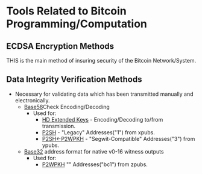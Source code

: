    # Tools Related to Bitcoin Programming/Computation
   ## ECDSA Encryption Methods
   THIS is the main method of insuring security of the Bitcoin Network/System.
   ## Data Integrity Verification Methods
   * Necessary for validating data which has been transmitted manually and electronically.
     - [Base58](https://en.bitcoin.it/Base58Check_encoding)Check Encoding/Decoding
       - Used for:
         - [HD Extended Keys](https://github.com/bitcoin/bips/blob/master/bip-0032.mediawiki) - Encoding/Decoding to/from transmission.
         - [P2SH](https://github.com/bitcoin/bips/blob/master/bip-0044.mediawiki) - "Legacy" Addresses("1") from xpubs. 
         - [P2SH<-P2WPKH](https://github.com/bitcoin/bips/blob/master/bip-0049.mediawiki) - "Segwit-Compatible" Addresses("3") from ypubs.
     - [Base32]() address format for native v0-16 witness outputs
       - Used for:
         - [P2WPKH](https://github.com/bitcoin/bips/blob/master/bip-0173.mediawiki) "" Addresses("bc1") from zpubs.
   
